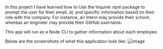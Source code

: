 In this project I have learned how to Use the Inquirer npm package to prompt the user for their email, id, and specific information based on their role with the company. For instance, an intern may provide their school, whereas an engineer may provide their GitHub username.

This app will run as a Node CLI to gather information about each employee.

Below are the screenshots of what this application  look like:
![image](https://user-images.githubusercontent.com/71658001/102744786-70255f80-430f-11eb-8a61-0e243ced8b7e.png)
